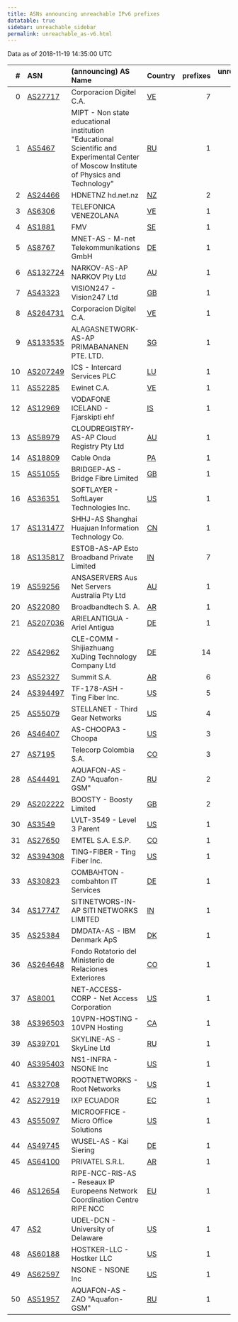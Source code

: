 ```yaml
---
title: ASNs announcing unreachable IPv6 prefixes
datatable: true
sidebar: unreachable_sidebar
permalink: unreachable_as-v6.html
---
```


Data as of 2018-11-19 14:35:00 UTC

<div class="datatable-begin"></div>

|   # | ASN                                      | (announcing) AS Name                                                                                                                    | Country                      |   prefixes |   unreachable /48s |
|----:|:-----------------------------------------|:----------------------------------------------------------------------------------------------------------------------------------------|:-----------------------------|-----------:|-------------------:|
|   0 | [AS27717](unreachable_AS27717-v6.html)   | Corporacion Digitel C.A.                                                                                                                | [VE](unreachable_ve-v6.html) |          7 |             458752 |
|   1 | [AS5467](unreachable_AS5467-v6.html)     | MIPT - Non state educational institution "Educational Scientific and Experimental Center of Moscow Institute of Physics and Technology" | [RU](unreachable_ru-v6.html) |          1 |             262144 |
|   2 | [AS24466](unreachable_AS24466-v6.html)   | HDNETNZ hd.net.nz                                                                                                                       | [NZ](unreachable_nz-v6.html) |          2 |             131072 |
|   3 | [AS6306](unreachable_AS6306-v6.html)     | TELEFONICA VENEZOLANA                                                                                                                   | [VE](unreachable_ve-v6.html) |          1 |              65536 |
|   4 | [AS1881](unreachable_AS1881-v6.html)     | FMV                                                                                                                                     | [SE](unreachable_se-v6.html) |          1 |              65536 |
|   5 | [AS8767](unreachable_AS8767-v6.html)     | MNET-AS - M-net Telekommunikations GmbH                                                                                                 | [DE](unreachable_de-v6.html) |          1 |              65536 |
|   6 | [AS132724](unreachable_AS132724-v6.html) | NARKOV-AS-AP NARKOV Pty Ltd                                                                                                             | [AU](unreachable_au-v6.html) |          1 |              65536 |
|   7 | [AS43323](unreachable_AS43323-v6.html)   | VISION247 - Vision247 Ltd                                                                                                               | [GB](unreachable_gb-v6.html) |          1 |              65536 |
|   8 | [AS264731](unreachable_AS264731-v6.html) | Corporacion Digitel C.A.                                                                                                                | [VE](unreachable_ve-v6.html) |          1 |              65536 |
|   9 | [AS133535](unreachable_AS133535-v6.html) | ALAGASNETWORK-AS-AP PRIMABANANEN PTE. LTD.                                                                                              | [SG](unreachable_sg-v6.html) |          1 |              65536 |
|  10 | [AS207249](unreachable_AS207249-v6.html) | ICS - Intercard Services PLC                                                                                                            | [LU](unreachable_lu-v6.html) |          1 |              65536 |
|  11 | [AS52285](unreachable_AS52285-v6.html)   | Ewinet C.A.                                                                                                                             | [VE](unreachable_ve-v6.html) |          1 |              65536 |
|  12 | [AS12969](unreachable_AS12969-v6.html)   | VODAFONE ICELAND - Fjarskipti ehf                                                                                                       | [IS](unreachable_is-v6.html) |          1 |              65536 |
|  13 | [AS58979](unreachable_AS58979-v6.html)   | CLOUDREGISTRY-AS-AP Cloud Registry Pty Ltd                                                                                              | [AU](unreachable_au-v6.html) |          1 |              65536 |
|  14 | [AS18809](unreachable_AS18809-v6.html)   | Cable Onda                                                                                                                              | [PA](unreachable_pa-v6.html) |          1 |              65536 |
|  15 | [AS51055](unreachable_AS51055-v6.html)   | BRIDGEP-AS - Bridge Fibre Limited                                                                                                       | [GB](unreachable_gb-v6.html) |          1 |              65536 |
|  16 | [AS36351](unreachable_AS36351-v6.html)   | SOFTLAYER - SoftLayer Technologies Inc.                                                                                                 | [US](unreachable_us-v6.html) |          1 |               4096 |
|  17 | [AS131477](unreachable_AS131477-v6.html) | SHHJ-AS Shanghai Huajuan Information Technology Co.                                                                                     | [CN](unreachable_cn-v6.html) |          1 |               4096 |
|  18 | [AS135817](unreachable_AS135817-v6.html) | ESTOB-AS-AP Esto Broadband Private Limited                                                                                              | [IN](unreachable_in-v6.html) |          7 |               1027 |
|  19 | [AS59256](unreachable_AS59256-v6.html)   | ANSASERVERS Aus Net Servers Australia Pty Ltd                                                                                           | [AU](unreachable_au-v6.html) |          1 |                256 |
|  20 | [AS22080](unreachable_AS22080-v6.html)   | Broadbandtech S. A.                                                                                                                     | [AR](unreachable_ar-v6.html) |          1 |                 64 |
|  21 | [AS207036](unreachable_AS207036-v6.html) | ARIELANTIGUA - Ariel Antigua                                                                                                            | [DE](unreachable_de-v6.html) |          1 |                 16 |
|  22 | [AS42962](unreachable_AS42962-v6.html)   | CLE-COMM - Shijiazhuang XuDing Technology Company Ltd                                                                                   | [DE](unreachable_de-v6.html) |         14 |                 14 |
|  23 | [AS52327](unreachable_AS52327-v6.html)   | Summit S.A.                                                                                                                             | [AR](unreachable_ar-v6.html) |          6 |                  6 |
|  24 | [AS394497](unreachable_AS394497-v6.html) | TF-178-ASH - Ting Fiber Inc.                                                                                                            | [US](unreachable_us-v6.html) |          5 |                  5 |
|  25 | [AS55079](unreachable_AS55079-v6.html)   | STELLANET - Third Gear Networks                                                                                                         | [US](unreachable_us-v6.html) |          4 |                  4 |
|  26 | [AS46407](unreachable_AS46407-v6.html)   | AS-CHOOPA3 - Choopa                                                                                                                     | [US](unreachable_us-v6.html) |          3 |                  3 |
|  27 | [AS7195](unreachable_AS7195-v6.html)     | Telecorp Colombia S.A.                                                                                                                  | [CO](unreachable_co-v6.html) |          3 |                  3 |
|  28 | [AS44491](unreachable_AS44491-v6.html)   | AQUAFON-AS - ZAO "Aquafon-GSM"                                                                                                          | [RU](unreachable_ru-v6.html) |          2 |                  2 |
|  29 | [AS202222](unreachable_AS202222-v6.html) | BOOSTY - Boosty Limited                                                                                                                 | [GB](unreachable_gb-v6.html) |          2 |                  2 |
|  30 | [AS3549](unreachable_AS3549-v6.html)     | LVLT-3549 - Level 3 Parent                                                                                                              | [US](unreachable_us-v6.html) |          1 |                  1 |
|  31 | [AS27650](unreachable_AS27650-v6.html)   | EMTEL S.A. E.S.P.                                                                                                                       | [CO](unreachable_co-v6.html) |          1 |                  1 |
|  32 | [AS394308](unreachable_AS394308-v6.html) | TING-FIBER - Ting Fiber Inc.                                                                                                            | [US](unreachable_us-v6.html) |          1 |                  1 |
|  33 | [AS30823](unreachable_AS30823-v6.html)   | COMBAHTON - combahton IT Services                                                                                                       | [DE](unreachable_de-v6.html) |          1 |                  1 |
|  34 | [AS17747](unreachable_AS17747-v6.html)   | SITINETWORS-IN-AP SITI NETWORKS LIMITED                                                                                                 | [IN](unreachable_in-v6.html) |          1 |                  1 |
|  35 | [AS25384](unreachable_AS25384-v6.html)   | DMDATA-AS - IBM Denmark ApS                                                                                                             | [DK](unreachable_dk-v6.html) |          1 |                  1 |
|  36 | [AS264648](unreachable_AS264648-v6.html) | Fondo Rotatorio del Ministerio de Relaciones Exteriores                                                                                 | [CO](unreachable_co-v6.html) |          1 |                  1 |
|  37 | [AS8001](unreachable_AS8001-v6.html)     | NET-ACCESS-CORP - Net Access Corporation                                                                                                | [US](unreachable_us-v6.html) |          1 |                  1 |
|  38 | [AS396503](unreachable_AS396503-v6.html) | 10VPN-HOSTING - 10VPN Hosting                                                                                                           | [CA](unreachable_ca-v6.html) |          1 |                  1 |
|  39 | [AS39701](unreachable_AS39701-v6.html)   | SKYLINE-AS - SkyLine Ltd                                                                                                                | [RU](unreachable_ru-v6.html) |          1 |                  1 |
|  40 | [AS395403](unreachable_AS395403-v6.html) | NS1-INFRA - NSONE Inc                                                                                                                   | [US](unreachable_us-v6.html) |          1 |                  1 |
|  41 | [AS32708](unreachable_AS32708-v6.html)   | ROOTNETWORKS - Root Networks                                                                                                            | [US](unreachable_us-v6.html) |          1 |                  1 |
|  42 | [AS27919](unreachable_AS27919-v6.html)   | IXP ECUADOR                                                                                                                             | [EC](unreachable_ec-v6.html) |          1 |                  1 |
|  43 | [AS55097](unreachable_AS55097-v6.html)   | MICROOFFICE - Micro Office Solutions                                                                                                    | [US](unreachable_us-v6.html) |          1 |                  1 |
|  44 | [AS49745](unreachable_AS49745-v6.html)   | WUSEL-AS - Kai Siering                                                                                                                  | [DE](unreachable_de-v6.html) |          1 |                  1 |
|  45 | [AS64100](unreachable_AS64100-v6.html)   | PRIVATEL S.R.L.                                                                                                                         | [AR](unreachable_ar-v6.html) |          1 |                  1 |
|  46 | [AS12654](unreachable_AS12654-v6.html)   | RIPE-NCC-RIS-AS - Reseaux IP Europeens Network Coordination Centre RIPE NCC                                                             | [EU](unreachable_eu-v6.html) |          1 |                  1 |
|  47 | [AS2](unreachable_AS2-v6.html)           | UDEL-DCN - University of Delaware                                                                                                       | [US](unreachable_us-v6.html) |          1 |                  1 |
|  48 | [AS60188](unreachable_AS60188-v6.html)   | HOSTKER-LLC - Hostker LLC                                                                                                               | [US](unreachable_us-v6.html) |          1 |                  1 |
|  49 | [AS62597](unreachable_AS62597-v6.html)   | NSONE - NSONE Inc                                                                                                                       | [US](unreachable_us-v6.html) |          1 |                  1 |
|  50 | [AS51957](unreachable_AS51957-v6.html)   | AQUAFON-AS - ZAO "Aquafon-GSM"                                                                                                          | [RU](unreachable_ru-v6.html) |          1 |                  1 |

<div class="datatable-end"></div>